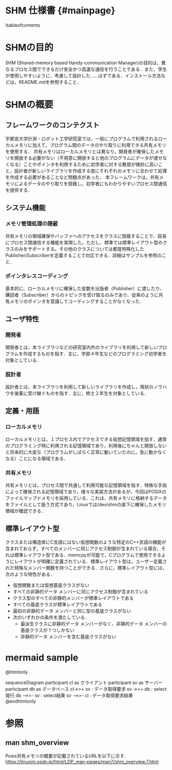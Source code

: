 # SHM 仕様書 {#mainpage}

\tableofcontents

# SHMの目的
SHM (Shared-memory based Handy-communication Manager)の目的は，異なるプロセス間でできるだけ安全かつ高速な通信を行うことである．また、学生が使用しやすいように、考慮して設計した……はずである．インストール方法などは，README.mdを参照すること．

# SHMの概要
## フレームワークのコンテクスト
宇都宮大学計測・ロボット工学研究室では，一般にプログラムで利用されるローカルメモリに加えて，プログラム間のデータのやり取りに利用できる共有メモリを使用する．
共有メモリはローカルメモリとは異なり，開発者が確保したメモリを開放する必要がない（不用意に開放すると他のプログラムにデータが渡せなくなる）ことやポインタを利用するために初学者に対する敷居が微妙に高いこと，設計者が新しいライブラリを作成する度にそれぞれのメモリに合わせて処理を作成する必要があることなど問題点があった．
本フレームワークは，共有メモリによるデータのやり取りを隠蔽し，初学者にもわかりやすいプロセス間通信を提供する．

## システム機能

### メモリ管理処理の隠蔽
共有メモリの領域確保やバッファへのアクセスをクラスに隠蔽することで、容易にプロセス間通信する機能を実現した。ただし、標準では標準レイアウト型のクラスのみをサポートする。その他のクラスについては都度特殊化したPublisher/Subscriberを定義することで対応できる．詳細はサンプルを参照のこと．

### ポインタレスコーディング
基本的に、ローカルメモリに確保した変数を出版者（Publisher）に渡したり、購読者（Subscriber）からのトピックを受け取るのみであり、従来のように共有メモリのポインタを意識してコーディングすることがなくなった．

## ユーザ特性
### 開発者
開発者とは，本ライブラリなどの研究室内外のライブラリを利用して新しいプログラムを作成するものを指す．主に、学部４年生などのプログラミング初学者を対象としている．

### 設計者
設計者とは，本ライブラリを利用して新しいライブラリを作成し，現状のノウハウを後輩に受け継ぐものを指す．主に，修士２年生を対象としている．

## 定義・用語
### ローカルメモリ
ローカルメモリとは，１プロセス内でアクセスできる仮想記憶領域を指す．通常のプログラミング時に利用される記憶領域であり，利用後にちゃんと開放しないと将来的に大変な（プログラムがしばらく正常に動いていたのに，急に動かなくなる）ことになる領域である．

### 共有メモリ
共有メモリとは，プロセス間で共通して利用可能な記憶領域を指す．特殊な手段によって確保される記憶領域であり，様々な実装方法があるが、今回はPOSIXのファイルマップドメモリを採用している．これは、共有メモリに格納するデータをファイルとして扱う方式であり，Linuxでは/dev/shmの直下に確保したメモリ領域が確認できる．

## 標準レイアウト型
クラスまたは構造体にC言語にはない仮想関数のような特定のC++言語の機能が含まれておらず，すべてのメンバーに同じアクセス制御が含まれている場合、それは標準レイアウト型である．memcpyが可能で，Cプログラムで使用できるようにレイアウトが明確に定義されている．標準レイアウト型は，ユーザー定義された特殊なメンバー関数を持つことができる．さらに，標準レイアウト型には，次のような特性がある．
- 仮想関数または仮想基底クラスがない
- すべての非静的データ メンバーに同じアクセス制御が含まれている
- クラス型のすべての非静的メンバーが標準レイアウトである
- すべての基底クラスが標準レイアウトである
- 最初の非静的データ メンバーと同じ型の基底クラスがない
- 次のいずれかの条件を満たしている．
  - 最派生クラスに非静的データ メンバーがなく、非静的データ メンバーの基底クラスが 1 つしかない
  - 非静的データ メンバーを含む基底クラスがない

# mermaid sample

@htmlonly
<div class="mermaid">
  sequenceDiagram
      participant cl as クライアント
      participant sv as サーバー
      participant db as データベース
      cl->>+ sv : データ取得要求
      sv ->>+ db : select発行
      db -->>- sv : select結果
      sv -->>- cl : データ取得要求結果
</div>
<script src="https://unpkg.com/mermaid/dist/mermaid.min.js"></script>
<script>mermaid.initialize({startOnLoad:true});</script>
@endhtmlonly

# 参照
## man shm_overview
Posix共有メモリの概要が記載されているURLを以下に示す．
<https://linuxjm.osdn.jp/html/LDP_man-pages/man7/shm_overview.7.html>
